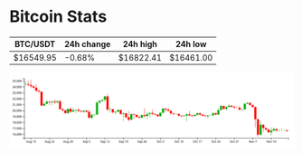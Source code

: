 # Bitcoin Stats

BTC/USDT|24h change|24h high|24h low|
|---|---|---|---|
|$16549.95|-0.68%|$16822.41|$16461.00|

<img src="./chart.svg">
